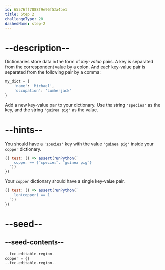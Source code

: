 ```yaml
---
id: 65576ff7888f9e96f52a4be1
title: Step 2
challengeType: 20
dashedName: step-2
---
```


# --description--

Dictionaries store data in the form of *key*-*value* pairs. A key is separated from the correspondent value by a colon. And each key-value pair is separated from the following pair by a comma:

```py
my_dict = {
    'name': 'Michael',
    'occupation': 'Lumberjack'
}
```

Add a new key-value pair to your dictionary. Use the string `'species'` as the key, and the string `'guinea pig'` as the value.

# --hints--

You should have a `'species'` key with the value `'guinea pig'` inside your `copper` dictionary.

```js
({ test: () => assert(runPython(`
    copper == {"species": "guinea pig"}
  `))
})
```

Your `copper` dictionary should have a single key-value pair.

```js
({ test: () => assert(runPython(`
    len(copper) == 1
  `))
})
```

# --seed--

## --seed-contents--

```py
--fcc-editable-region--
copper = {}
--fcc-editable-region--
```
